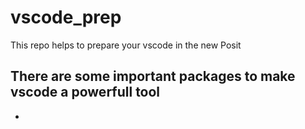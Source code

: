 # vscode_prep
This repo helps to prepare your vscode in the new Posit

## There are some important packages to make vscode a powerfull tool
+
